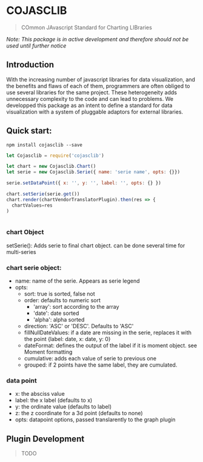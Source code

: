 # COJASCLIB
> COmmon JAvascript Standard for Charting LIBraries

*Note: This package is in active development and therefore should not be used until further notice*

## Introduction
With the increasing number of javascript libraries for data visualization, and the benefits and flaws of each of them, programmers are often obliged to use several libraries for the same project. These heterogeneity adds unnecessary complexity to the code and can lead to problems.
We developped this package as an intent to define a standard for data visualization with a system of pluggable adaptors for external libraries.

## Quick start:
`npm install cojasclib --save`

```javascript
let Cojasclib = require('cojasclib')

let chart = new Cojasclib.Chart()
let serie = new Cojasclib.Serie({ name: 'serie name', opts: {}})

serie.setDataPoint({ x: '', y: '', label: '', opts: {} })

chart.setSerie(serie.get())
chart.render(chartVendorTranslatorPlugin).then(res => {
  chartValues=res
)
            
```

 ### chart Object
 
 setSerie(): Adds serie to final chart object. can be done several time for multi-series
 
 
 ### chart serie object:
 * name: name of the serie. Appears as serie legend
 * opts: 
   * sort: true is sorted, false not
   * order: defaults to numeric sort
     * 'array': sort according to the array
     * 'date': date sorted
     * 'alpha': alpha sorted 
   * direction: 'ASC' or 'DESC'. Defaults to 'ASC'
   * fillNullDateValues: if a date are missing in the serie, replaces it with the point {label: date, x: date, y: 0}
   * dateFormat: defines the output of the label if it is moment object. see Moment formatting
   * cumulative: adds each value of serie to previous one
   * grouped: if 2 points have the same label, they are cumulated. 
 
 
 ### data point
 * x: the absciss value
 * label: the x label (defaults to x)
 * y: the ordinate value (defaults to label)
 * z: the z coordinate for a 3d point (defaults to none)
 * opts: datapoint options, passed translarently to the graph plugin

## Plugin Development
> TODO
